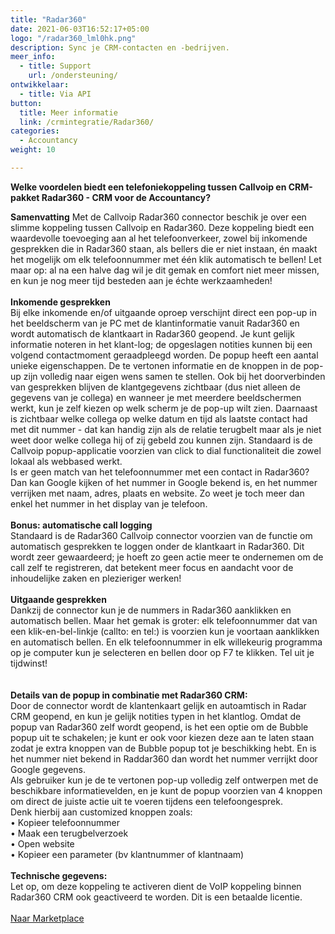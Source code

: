 ```yaml
---
title: "Radar360"
date: 2021-06-03T16:52:17+05:00
logo: "/radar360_lml0hk.png"
description: Sync je CRM-contacten en -bedrijven.
meer_info:
  - title: Support
    url: /ondersteuning/
ontwikkelaar:
  - title: Via API
button:
  title: Meer informatie
  link: /crmintegratie/Radar360/
categories:
  - Accountancy
weight: 10

---
```


**Welke voordelen biedt een telefoniekoppeling tussen Callvoip en CRM-pakket Radar360 - CRM voor de Accountancy?**

**Samenvatting**
Met de Callvoip Radar360 connector beschik je over een slimme koppeling tussen Callvoip en Radar360. Deze koppeling biedt een waardevolle toevoeging aan al het telefoonverkeer, zowel bij inkomende gesprekken die in Radar360 staan, als bellers die er niet instaan, én maakt het mogelijk om elk telefoonnummer met één klik automatisch te bellen! Let maar op: al na een halve dag wil je dit gemak en comfort niet meer missen, en kun je nog meer tijd besteden aan je échte werkzaamheden!<br>
<br>
**Inkomende gesprekken**<br>
Bij elke inkomende en/of uitgaande oproep verschijnt direct een pop-up in het beeldscherm van je PC met de klantinformatie vanuit Radar360 en wordt automatisch de klantkaart in Radar360 geopend. Je kunt gelijk informatie noteren in het klant-log; de opgeslagen notities kunnen bij een volgend contactmoment geraadpleegd worden. De popup heeft een aantal unieke eigenschappen. De te vertonen informatie en de knoppen in de pop-up zijn volledig naar eigen wens samen te stellen. Ook bij het doorverbinden van gesprekken blijven de klantgegevens zichtbaar (dus niet alleen de gegevens van je collega) en wanneer je met meerdere beeldschermen werkt, kun je zelf kiezen op welk scherm je de pop-up wilt zien. Daarnaast is zichtbaar welke collega op welke datum en tijd als laatste contact had met dit nummer - dat kan handig zijn als de relatie terugbelt maar als je niet weet door welke collega hij of zij gebeld zou kunnen zijn. Standaard is de Callvoip popup-applicatie voorzien van click to dial functionaliteit die zowel lokaal als webbased werkt. <br>
Is er geen match van het telefoonnummer met een contact in Radar360? Dan kan Google kijken of het nummer in Google bekend is, en het nummer verrijken met naam, adres, plaats en website. Zo weet je toch meer dan enkel het nummer in het display van je telefoon. <br>
<br>
**Bonus: automatische call logging**<br>
Standaard is de Radar360 Callvoip connector voorzien van de functie om automatisch gesprekken te loggen onder de klantkaart in Radar360. Dit wordt zeer gewaardeerd; je hoeft zo geen actie meer te ondernemen om de call zelf te registreren, dat betekent meer focus en aandacht voor de inhoudelijke zaken en plezieriger werken!<br>
<br>
**Uitgaande gesprekken**<br>
Dankzij de connector kun je de nummers in Radar360 aanklikken en automatisch bellen. Maar het gemak is groter: elk telefoonnummer dat van een klik-en-bel-linkje (callto: en tel:) is voorzien kun je voortaan aanklikken en automatisch bellen. En elk telefoonnummer in elk willekeurig programma op je computer kun je selecteren en bellen door op F7 te klikken. Tel uit je tijdwinst! <br>    
<br>
**Details van de popup in combinatie met Radar360 CRM:**<br>
Door de connector wordt de klantenkaart gelijk en autoamtisch in Radar CRM geopend, en kun je gelijk notities typen in het klantlog. Omdat de popup van Radar360 zelf wordt geopend, is het een optie om de Bubble popup uit te schakelen; je kunt er ook voor kiezen deze aan te laten staan zodat je extra knoppen van de Bubble popup tot je beschikking hebt. En is het nummer niet bekend in Raddar360 dan wordt het nummer verrijkt door Google gegevens.<br>
Als gebruiker kun je de te vertonen pop-up volledig zelf ontwerpen met de beschikbare informatievelden, en je kunt de popup voorzien van 4 knoppen om direct de juiste actie uit te voeren tijdens een telefoongesprek. <br>
Denk hierbij aan customized knoppen zoals: <br>
• Kopieer telefoonnummer<br>
• Maak een terugbelverzoek<br>
• Open website <br>
• Kopieer een parameter (bv klantnummer of klantnaam) <br>
<br>
**Technische gegevens:**<br>
Let op, om deze koppeling te activeren dient de VoIP koppeling binnen Radar360 CRM ook geactiveerd te worden. Dit is een betaalde licentie.<br>
<br><a href="/marketplace" class="button">Naar Marketplace</a>
